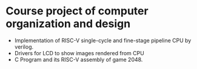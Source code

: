 # Course project of computer organization and design

- Implementation of RISC-V single-cycle and fine-stage pipeline CPU by verilog.
- Drivers for LCD to show images rendered from CPU
- C Program and its RISC-V assembly of game 2048.
